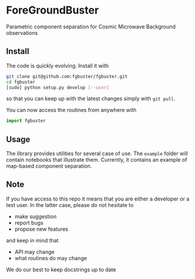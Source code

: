 # ForeGroundBuster
Parametric component separation for Cosmic Microwave Background observations

## Install
The code is quickly evolving. Install it with

```bash
git clone git@github.com:fgbuster/fgbuster.git
cd fgbuster
[sudo] python setup.py develop [--user]
```

so that you can keep up with the latest changes simply with `git pull`.

You can now access the routines from anywhere with

```python
import fgbuster
```

## Usage
The library provides utilities for several case of use.
The `example` folder will contain notebooks that illustrate them.
Currently, it contains an example of map-based component separation.

## Note
If you have access to this repo it means that you are either a developer
or a test user. In the latter case, please do not hesitate to
 - make suggestion
 - report bugs
 - propose new features

and keep in mind that
 - API may change
 - what routines do may change

We do our best to keep docstrings up to date
